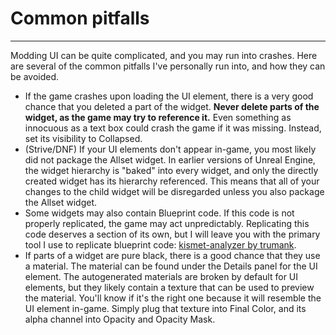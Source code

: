 # Common pitfalls

<hr>

Modding UI can be quite complicated, and you may run into crashes. Here are several of the common pitfalls I've personally run into, and how they can be avoided.

- If the game crashes upon loading the UI element, there is a very good chance that you deleted a part of the widget. **Never delete parts of the widget, as the game may try to reference it.** Even something as innocuous as a text box could crash the game if it was missing. Instead, set its visibility to Collapsed.
- (Strive/DNF) If your UI elements don't appear in-game, you most likely did not package the Allset widget. In earlier versions of Unreal Engine, the widget hierarchy is "baked" into every widget, and only the directly created widget has its hierarchy referenced. This means that all of your changes to the child widget will be disregarded unless you also package the Allset widget.
- Some widgets may also contain Blueprint code. If this code is not properly replicated, the game may act unpredictably. Replicating this code deserves a section of its own, but I will leave you with the primary tool I use to replicate blueprint code: [kismet-analyzer by trumank](https://github.com/trumank/kismet-analyzer/releases/latest).
- If parts of a widget are pure black, there is a good chance that they use a material. The material can be found under the Details panel for the UI element. The autogenerated materials are broken by default for UI elements, but they likely contain a texture that can be used to preview the material. You'll know if it's the right one because it will resemble the UI element in-game. Simply plug that texture into Final Color, and its alpha channel into Opacity and Opacity Mask.
